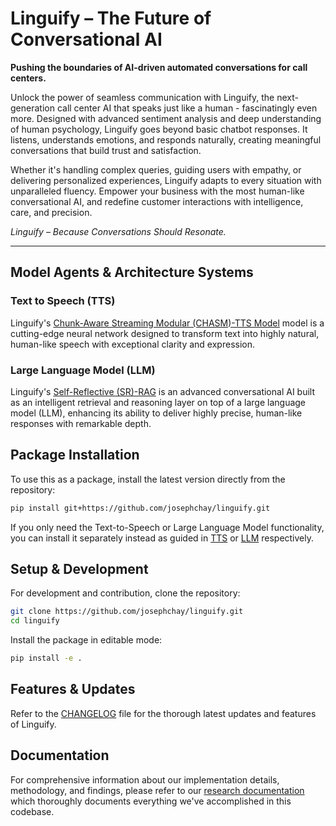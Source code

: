 # Linguify – The Future of Conversational AI

**Pushing the boundaries of AI-driven automated conversations for call centers.**

Unlock the power of seamless communication with Linguify, the next-generation call center AI that speaks just like a human - fascinatingly even more.
Designed with advanced sentiment analysis and deep understanding of human psychology,
Linguify goes beyond basic chatbot responses. It listens, understands emotions, and responds naturally,
creating meaningful conversations that build trust and satisfaction.

Whether it's handling complex queries, guiding users with empathy, or delivering personalized experiences,
Linguify adapts to every situation with unparalleled fluency.
Empower your business with the most human-like conversational AI,
and redefine customer interactions with intelligence, care, and precision.

_Linguify – Because Conversations Should Resonate._

---

## Model Agents & Architecture Systems

### Text to Speech (TTS)

Linguify's [Chunk-Aware Streaming Modular (CHASM)-TTS Model](TTS/README.md) model is a cutting-edge neural network designed to transform text into highly natural,
human-like speech with exceptional clarity and expression.

### Large Language Model (LLM)

Linguify's [Self-Reflective (SR)-RAG](LLM/README.md) is an advanced conversational AI built as an intelligent retrieval and reasoning layer on top of a large language model (LLM), enhancing its ability to deliver highly precise, human-like responses with remarkable depth.

## Package Installation

To use this as a package, install the latest version directly from the repository:

```bash
pip install git+https://github.com/josephchay/linguify.git
```

If you only need the Text-to-Speech or Large Language Model functionality, you can install it separately instead as guided in [TTS](TTS/README.md)
or [LLM](LLM/README.md) respectively.

## Setup & Development

For development and contribution, clone the repository:

```bash
git clone https://github.com/josephchay/linguify.git
cd linguify
```

Install the package in editable mode:

```bash
pip install -e .
```

## Features & Updates

Refer to the [CHANGELOG](CHANGELOG.md) file for the thorough latest updates and features of Linguify.

## Documentation

For comprehensive information about our implementation details, methodology, and findings, please refer to our [research documentation](documentation.pdf) which thoroughly documents everything we've accomplished in this codebase.
